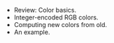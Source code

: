* Review: Color basics.
* Integer-encoded RGB colors.
* Computing new colors from old.
* An example.

